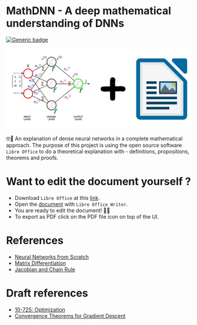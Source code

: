 # MathDNN - A deep mathematical understanding of DNNs

[![Generic badge](https://img.shields.io/badge/LibreOffice-7.1.3.2-brightgreen.svg?style=plastic)](https://fr.libreoffice.org/)

![](docs/mathdl-front-img.jpg)

🤓📐 An explanation of dense neural networks in a complete mathematical approach. The purpose of this project is using the open source software `Libre Office` to do a theoretical explanation with - definitions, propositions, theorems and proofs.

# Want to edit the document yourself ?

- Download `Libre Office` at this [link](https://fr.libreoffice.org/download/telecharger-libreoffice/).
- Open the [document](mathdl/paper.odt) with `Libre Office Writer`.
- You are ready to edit the document! 🎉🎉
- To export as PDF click on the PDF file icon on top of the UI.

# References

- [Neural Networks from Scratch](https://www.youtube.com/watch?v=Wo5dMEP_BbI&list=PLQVvvaa0QuDcjD5BAw2DxE6OF2tius3V3)
- [Matrix Differentiation](https://atmos.washington.edu/~dennis/MatrixCalculus.pdf)
- [Jacobian and Chain Rule](https://www.youtube.com/watch?v=GvwsCscqAjk)

# Draft references

- [10-725: Optimization](https://www.stat.cmu.edu/~ryantibs/convexopt-F13/scribes/lec6.pdf)
- [Convergence Theorems for Gradient Descent](https://gowerrobert.github.io/pdf/M2_statistique_optimisation/grad_conv.pdf)